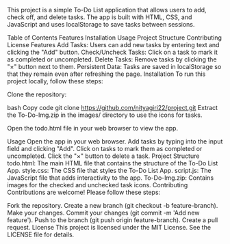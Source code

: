 This project is a simple To-Do List application that allows users to add, check off, and delete tasks. The app is built with HTML, CSS, and JavaScript and uses localStorage to save tasks between sessions.

Table of Contents
Features
Installation
Usage
Project Structure
Contributing
License
Features
Add Tasks: Users can add new tasks by entering text and clicking the "Add" button.
Check/Uncheck Tasks: Click on a task to mark it as completed or uncompleted.
Delete Tasks: Remove tasks by clicking the "×" button next to them.
Persistent Data: Tasks are saved in localStorage so that they remain even after refreshing the page.
Installation
To run this project locally, follow these steps:

Clone the repository:

bash
Copy code
git clone https://github.com/nityagiri22/project.git
Extract the To-Do-Img.zip in the images/ directory to use the icons for tasks.

Open the todo.html file in your web browser to view the app.

Usage
Open the app in your web browser.
Add tasks by typing into the input field and clicking "Add".
Click on tasks to mark them as completed or uncompleted.
Click the "×" button to delete a task.
Project Structure
todo.html: The main HTML file that contains the structure of the To-Do List App.
style.css: The CSS file that styles the To-Do List App.
script.js: The JavaScript file that adds interactivity to the app.
To-Do-Img.zip: Contains images for the checked and unchecked task icons.
Contributing
Contributions are welcome! Please follow these steps:

Fork the repository.
Create a new branch (git checkout -b feature-branch).
Make your changes.
Commit your changes (git commit -m 'Add new feature').
Push to the branch (git push origin feature-branch).
Create a pull request.
License
This project is licensed under the MIT License. See the LICENSE file for details.
